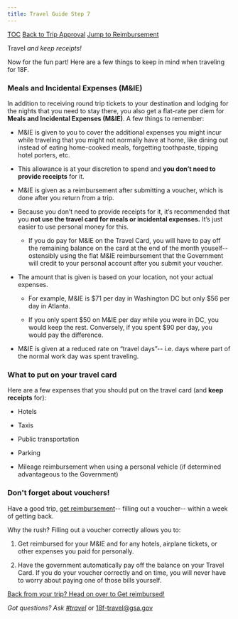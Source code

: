 ```yaml
---
title: Travel Guide Step 7
---
```


[TOC](/travel-guide-table-of-contents)
[Back to Trip Approval](/travel-guide-3-approval)
[Jump to Reimbursement](/travel-guide-5-reimbursement)

Travel _and keep receipts!_

Now for the fun part! Here are a few things to keep in mind when traveling for 18F.

### Meals and Incidental Expenses (M&IE)

In addition to receiving round trip tickets to your destination and lodging for the nights that you need to stay there, you also get a flat-rate per diem for **Meals and Incidental Expenses (M&IE)**. A few things to remember:

* M&IE is given to you to cover the additional expenses you might incur while traveling that you might not normally have at home, like dining out instead of eating home-cooked meals, forgetting toothpaste, tipping hotel porters, etc.

* This allowance is at your discretion to spend and **you don’t need to provide receipts** for it.

* M&IE is given as a reimbursement after submitting a voucher, which is done after you return from a trip.

* Because you don’t need to provide receipts for it, it’s recommended that you **not use the travel card for meals or incidental expenses.** It’s just easier to use personal money for this.

    * If you do pay for M&IE on the Travel Card, you will have to pay off the remaining balance on the card at the end of the month youself-- ostensibly using the flat M&IE reimbursement that the Government will credit to your personal account after you submit your voucher.

* The amount that is given is based on your location, not your actual expenses.

    * For example, M&IE is $71 per day in Washington DC but only $56 per day in Atlanta.

    * If you only spent $50 on M&IE per day while you were in DC, you would keep the rest. Conversely, if you spent $90 per day, you would pay the difference.

* M&IE is given at a reduced rate on “travel days”-- i.e. days where part of the normal work day was spent traveling.

### What to put on your travel card
Here are a few expenses that you should put on the travel card (and **keep receipts** for):

* Hotels

* Taxis

* Public transportation

* Parking

* Mileage reimbursement when using a personal vehicle (if determined advantageous to the Government)

### Don't forget about vouchers!
Have a good trip, [get reimbursement](/travel-guide-5-reimbursement)-- filling out a voucher-- within a week of getting back.

Why the rush? Filling out a voucher correctly allows you to:

1. Get reimbursed for your M&IE and for any hotels, airplane tickets, or other expenses you paid for personally.

2. Have the government automatically pay off the balance on your Travel Card. If you do your voucher correctly and on time, you will never have to worry about paying one of those bills yourself.

[Back from your trip? Head on over to Get reimbursed!](/travel-guide-5-reimbursement)

*Got questions? Ask [#travel](https://18f.slack.com/messages/travel)* or [18f-travel@gsa.gov](mailto:18f-travel@gsa.gov)
